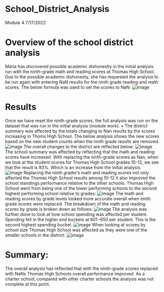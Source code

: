 # School_District_Analysis
Module 4
7/17/2022
# Overview of the school district analysis
Maria has discovered possible academic dishonestly in the initial analysis run with the ninth-grade math and reading scores at Thomas High School. Due to the possible academic dishonesty, she has requested the analysis to be run again with entering NaN results for the ninth grade reading and math scores. The below formula was used to set the scores to NaN:
![image](https://user-images.githubusercontent.com/106719954/179448391-32dcfbe3-1529-4735-9e95-dd209147363b.png)
# Results
Once we have reset the ninth-grade scores, the full analysis was run on the dataset that was run in the initial analysis (module work). 
•	The district summary was affected by the totals changing to Nan results by the scores increasing in Thoms High School. The below analysis shows the new scores based on the new student counts when the ninth grade results are removed. 
![image](https://user-images.githubusercontent.com/106719954/179452577-9283ed21-40f7-4dab-90ee-a6597f1f7385.png)
 The overall changes to the district are reflected below:
 ![image](https://user-images.githubusercontent.com/106719954/179452651-345faaa3-926d-4172-9391-4d2403fcf77d.png)
The school summary was affected by reflecting that the math and reading scores have increased. With replacing the ninth-grade scores as Nan, when we look at the student scores for Thomas High School grades 10-12, we see that the result is 93%. Which is an increase from the initial analysis. 
![image](https://user-images.githubusercontent.com/106719954/179452720-efa4caf7-13cc-40c7-b013-713cfa67c4d7.png)
Replacing the ninth grader’s math and reading scores not only affected the Thomas High School results among 10-12 it also improved the school standings performance relative to the other schools. Thomas High School went from being one of the lower performing schools to the second highest performing school relative to grades: 
![image](https://user-images.githubusercontent.com/106719954/179452767-52bc5c76-eb7b-43db-bc64-16e20767ed10.png)
The math and reading scores by grade levels looked more accurate overall when ninth grade scores were replaced. The breakdown of the math and reading scores by grade is broken down as follows: 
![image](https://user-images.githubusercontent.com/106719954/179452821-baf05bbd-e53d-44ad-be81-ca6589e084c3.png)
The analysis was further done to look at how school spending was affected per student. Spending fell in the higher end buckets at $601-$650 per student. This is the second highest spending bucket.
![image](https://user-images.githubusercontent.com/106719954/179452865-a8cc9f82-e75c-4c0c-89b7-efce3620d019.png)
When looking at scores by school size Thomas High School was affected as they were one of the smaller schools in the district:
![image](https://user-images.githubusercontent.com/106719954/179452910-8a5ee58b-145f-4813-a81c-e9d39e13baa6.png)
# Summary: 
The overall analysis has reflected that with the ninth-grade scores replaced with NaNs Thomas High Schools overall performance improved. As a charter school, compared with other charter schools the analysis was not complete at this point. 
